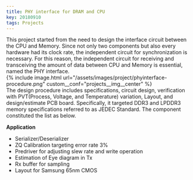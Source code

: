 ```yaml
---
title: PHY interface for DRAM and CPU
key: 20180910
tags: Projects
---
```

This project started from the need to design the interface circuit between the CPU and Memory. Since not only two components but also every hardware had its clock rate, the independent circuit for synchronization is necessary. For this reason, the independent circuit for receiving and transceiving the amount of data between CPU and Memory is essential, named the PHY interface. 
<br>
{% include image.html 
url="/assets/images/project/phyinterface-procedure.png" 
custom__conf="projects__img__center"
%}
<br>
The design procedure includes specifications, circuit design, verification with PVT(Process, Voltage, and Temperature) variation, Layout, and design/estimate PCB board. Specifically, it targeted DDR3 and LPDDR3 memory specifications referred to as JEDEC Standard. The component constituted the list as below.

**Application**
- Serializer/Deserializer
- ZQ Calibration targeting error rate 3%
- Predriver for adjusting slew rate and write operation
- Estimation of Eye diagram in Tx
- Rx buffer for sampling
- Layout for Samsung 65nm CMOS 

